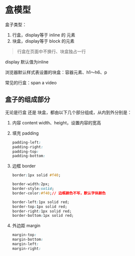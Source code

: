 # 盒模型

盒子类型：

1. 行盒，display等于 inline 的 元素
2. 块盒，display等于 block 的元素

> 行盒在页面中不换行、块盒独占一行

display 默认值为inline

浏览器默认样式表设置的块盒：容器元素、h1～h6、p

常见的行盒：span a video

## 盒子的组成部分

无论是行盒 还是 块盒，都由以下几个部分组成，从内到外分别是：

1. 内容 content
width、height，设置内容的宽高 

2. 填充 padding

   ```css
   padding-left:
   padding-right:
   padding-top:
   padding-bottom:
   ```

3. 边框 border

   ```css
   border:1px solid #f40;
   
   border-width:2px;
   border-style:solid;
   border-color:#f40;// 边框颜色不写，默认字体颜色
   
   border-left:1px solid red;
   border-top:1px solid red;
   border-right:1px solid red;
   border-bottom:1px solid red;
   ```

4. 外边距 margin

   ```css
   margin-top:
   margin-bottom:
   margin-left:
   margin-right:
   ```

   

